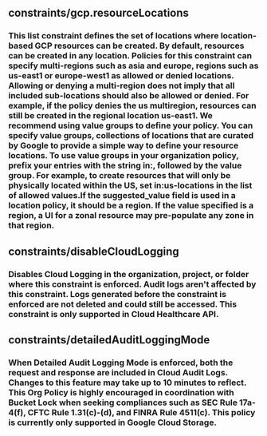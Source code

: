 ## constraints/gcp.resourceLocations 
### This list constraint defines the set of locations where location-based GCP resources can be created. By default, resources can be created in any location. Policies for this constraint can specify multi-regions such as asia and europe, regions such as us-east1 or europe-west1 as allowed or denied locations. Allowing or denying a multi-region does not imply that all included sub-locations should also be allowed or denied. For example, if the policy denies the us multiregion, resources can still be created in the regional location us-east1. We recommend using value groups to define your policy. You can specify value groups, collections of locations that are curated by Google to provide a simple way to define your resource locations. To use value groups in your organization policy, prefix your entries with the string in:, followed by the value group. For example, to create resources that will only be physically located within the US, set in:us-locations in the list of allowed values.If the suggested_value field is used in a location policy, it should be a region. If the value specified is a region, a UI for a zonal resource may pre-populate any zone in that region.

## constraints/disableCloudLogging
### Disables Cloud Logging in the organization, project, or folder where this constraint is enforced. Audit logs aren&apos;t affected by this constraint. Logs generated before the constraint is enforced are not deleted and could still be accessed. This constraint is only supported in Cloud Healthcare API.

## constraints/detailedAuditLoggingMode
### When Detailed Audit Logging Mode is enforced, both the request and response are included in Cloud Audit Logs. Changes to this feature may take up to 10 minutes to reflect. This Org Policy is highly encouraged in coordination with Bucket Lock when seeking compliances such as SEC Rule 17a-4(f), CFTC Rule 1.31(c)-(d), and FINRA Rule 4511(c). This policy is currently only supported in Google Cloud Storage.
